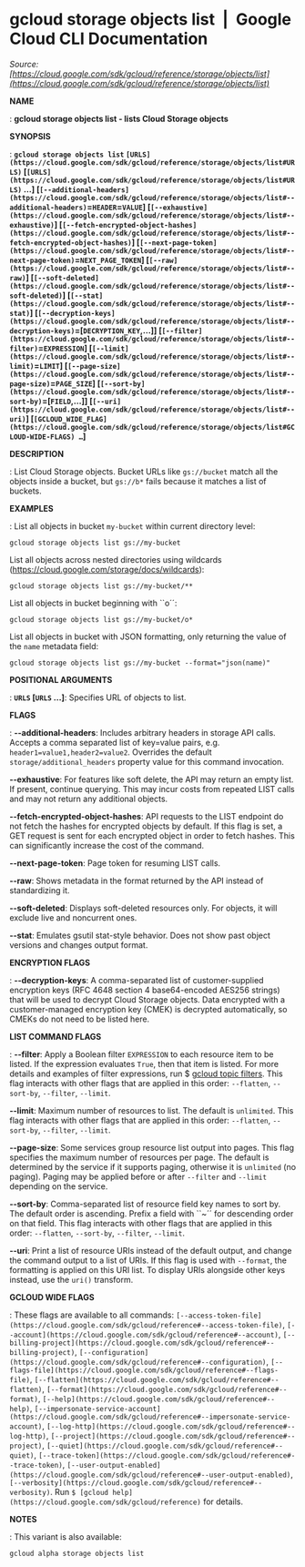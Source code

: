 # gcloud storage objects list  |  Google Cloud CLI Documentation

*Source: [https://cloud.google.com/sdk/gcloud/reference/storage/objects/list](https://cloud.google.com/sdk/gcloud/reference/storage/objects/list)*

**NAME**

: **gcloud storage objects list - lists Cloud Storage objects**

**SYNOPSIS**

: **`gcloud storage objects list` `[URLS](https://cloud.google.com/sdk/gcloud/reference/storage/objects/list#URLS)` [`[URLS](https://cloud.google.com/sdk/gcloud/reference/storage/objects/list#URLS)` …] [`[--additional-headers](https://cloud.google.com/sdk/gcloud/reference/storage/objects/list#--additional-headers)`=`HEADER`=`VALUE`] [`[--exhaustive](https://cloud.google.com/sdk/gcloud/reference/storage/objects/list#--exhaustive)`] [`[--fetch-encrypted-object-hashes](https://cloud.google.com/sdk/gcloud/reference/storage/objects/list#--fetch-encrypted-object-hashes)`] [`[--next-page-token](https://cloud.google.com/sdk/gcloud/reference/storage/objects/list#--next-page-token)`=`NEXT_PAGE_TOKEN`] [`[--raw](https://cloud.google.com/sdk/gcloud/reference/storage/objects/list#--raw)`] [`[--soft-deleted](https://cloud.google.com/sdk/gcloud/reference/storage/objects/list#--soft-deleted)`] [`[--stat](https://cloud.google.com/sdk/gcloud/reference/storage/objects/list#--stat)`] [`[--decryption-keys](https://cloud.google.com/sdk/gcloud/reference/storage/objects/list#--decryption-keys)`=[`DECRYPTION_KEY`,…]] [`[--filter](https://cloud.google.com/sdk/gcloud/reference/storage/objects/list#--filter)`=`EXPRESSION`] [`[--limit](https://cloud.google.com/sdk/gcloud/reference/storage/objects/list#--limit)`=`LIMIT`] [`[--page-size](https://cloud.google.com/sdk/gcloud/reference/storage/objects/list#--page-size)`=`PAGE_SIZE`] [`[--sort-by](https://cloud.google.com/sdk/gcloud/reference/storage/objects/list#--sort-by)`=[`FIELD`,…]] [`[--uri](https://cloud.google.com/sdk/gcloud/reference/storage/objects/list#--uri)`] [`[GCLOUD_WIDE_FLAG](https://cloud.google.com/sdk/gcloud/reference/storage/objects/list#GCLOUD-WIDE-FLAGS) …`]**

**DESCRIPTION**

: List Cloud Storage objects.
Bucket URLs like `gs://bucket` match all the objects inside a bucket,
but `gs://b*` fails because it matches a list of buckets.

**EXAMPLES**

: List all objects in bucket ``my-bucket`` within
current directory level:

```
gcloud storage objects list gs://my-bucket
```

List all objects across nested directories using wildcards
(https://cloud.google.com/storage/docs/wildcards):

```
gcloud storage objects list gs://my-bucket/**
```

List all objects in bucket beginning with ``o´´:

```
gcloud storage objects list gs://my-bucket/o*
```

List all objects in bucket with JSON formatting, only returning the value of the
``name`` metadata field:

```
gcloud storage objects list gs://my-bucket --format="json(name)"
```

**POSITIONAL ARGUMENTS**

: **`URLS` [`URLS` …]**:
Specifies URL of objects to list.

**FLAGS**

: **--additional-headers**:
Includes arbitrary headers in storage API calls. Accepts a comma separated list
of key=value pairs, e.g. `header1=value1,header2=value2`. Overrides
the default `storage/additional_headers` property value for this
command invocation.

**--exhaustive**:
For features like soft delete, the API may return an empty list. If present,
continue querying. This may incur costs from repeated LIST calls and may not
return any additional objects.

**--fetch-encrypted-object-hashes**:
API requests to the LIST endpoint do not fetch the hashes for encrypted objects
by default. If this flag is set, a GET request is sent for each encrypted object
in order to fetch hashes. This can significantly increase the cost of the
command.

**--next-page-token**:
Page token for resuming LIST calls.

**--raw**:
Shows metadata in the format returned by the API instead of standardizing it.

**--soft-deleted**:
Displays soft-deleted resources only. For objects, it will exclude live and
noncurrent ones.

**--stat**:
Emulates gsutil stat-style behavior. Does not show past object versions and
changes output format.

**ENCRYPTION FLAGS**

: **--decryption-keys**:
A comma-separated list of customer-supplied encryption keys (RFC 4648 section 4
base64-encoded AES256 strings) that will be used to decrypt Cloud Storage
objects. Data encrypted with a customer-managed encryption key (CMEK) is
decrypted automatically, so CMEKs do not need to be listed here.

**LIST COMMAND FLAGS**

: **--filter**:
Apply a Boolean filter `EXPRESSION` to each resource item
to be listed. If the expression evaluates `True`, then that item is
listed. For more details and examples of filter expressions, run $ [gcloud topic filters](https://cloud.google.com/sdk/gcloud/reference/topic/filters). This flag
interacts with other flags that are applied in this order:
`--flatten`, `--sort-by`, `--filter`,
`--limit`.

**--limit**:
Maximum number of resources to list. The default is `unlimited`. This
flag interacts with other flags that are applied in this order:
`--flatten`, `--sort-by`, `--filter`,
`--limit`.

**--page-size**:
Some services group resource list output into pages. This flag specifies the
maximum number of resources per page. The default is determined by the service
if it supports paging, otherwise it is `unlimited` (no paging).
Paging may be applied before or after `--filter` and
`--limit` depending on the service.

**--sort-by**:
Comma-separated list of resource field key names to sort by. The default order
is ascending. Prefix a field with ``~´´ for descending order on that
field. This flag interacts with other flags that are applied in this order:
`--flatten`, `--sort-by`, `--filter`,
`--limit`.

**--uri**:
Print a list of resource URIs instead of the default output, and change the
command output to a list of URIs. If this flag is used with
`--format`, the formatting is applied on this URI list. To display
URIs alongside other keys instead, use the `uri()` transform.

**GCLOUD WIDE FLAGS**

: These flags are available to all commands: `[--access-token-file](https://cloud.google.com/sdk/gcloud/reference#--access-token-file)`,
`[--account](https://cloud.google.com/sdk/gcloud/reference#--account)`, `[--billing-project](https://cloud.google.com/sdk/gcloud/reference#--billing-project)`,
`[--configuration](https://cloud.google.com/sdk/gcloud/reference#--configuration)`,
`[--flags-file](https://cloud.google.com/sdk/gcloud/reference#--flags-file)`,
`[--flatten](https://cloud.google.com/sdk/gcloud/reference#--flatten)`, `[--format](https://cloud.google.com/sdk/gcloud/reference#--format)`, `[--help](https://cloud.google.com/sdk/gcloud/reference#--help)`, `[--impersonate-service-account](https://cloud.google.com/sdk/gcloud/reference#--impersonate-service-account)`,
`[--log-http](https://cloud.google.com/sdk/gcloud/reference#--log-http)`,
`[--project](https://cloud.google.com/sdk/gcloud/reference#--project)`, `[--quiet](https://cloud.google.com/sdk/gcloud/reference#--quiet)`, `[--trace-token](https://cloud.google.com/sdk/gcloud/reference#--trace-token)`, `[--user-output-enabled](https://cloud.google.com/sdk/gcloud/reference#--user-output-enabled)`,
`[--verbosity](https://cloud.google.com/sdk/gcloud/reference#--verbosity)`.
Run `$ [gcloud help](https://cloud.google.com/sdk/gcloud/reference)` for details.

**NOTES**

: This variant is also available:

```
gcloud alpha storage objects list
```